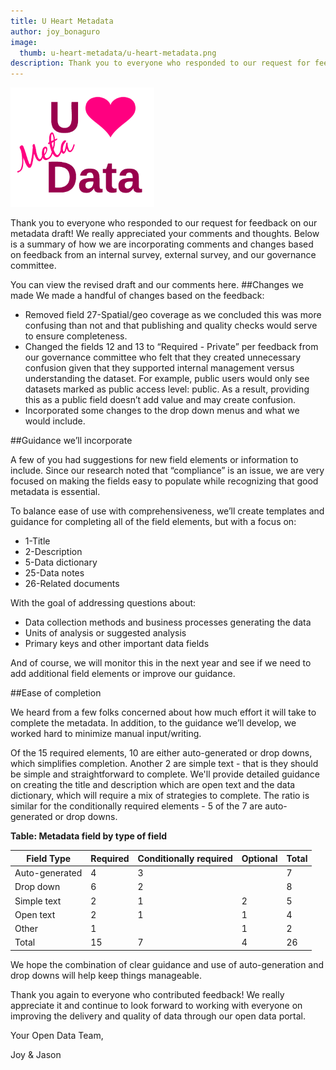 ```yaml
---
title: U Heart Metadata
author: joy_bonaguro
image:
  thumb: u-heart-metadata/u-heart-metadata.png
description: Thank you to everyone who responded to our request for feedback on our metadata draft! We really appreciated your comments and thoughts.
---
```

<img class="pull-left" src="/assets/blog/u-heart-metadata/u-heart-metadata.png" alt="You heart metadata" style="width:230px; margin-right: 10px" />

Thank you to everyone who responded to our request for feedback on our metadata draft! We really appreciated your comments and thoughts. Below is a summary of how we are incorporating comments and changes based on feedback from an internal survey, external survey, and our governance committee.

You can view the revised draft and our comments here.
##Changes we made
We made a handful of changes based on the feedback:

- Removed field 27-Spatial/geo coverage as we concluded this was more confusing than not and that publishing and quality checks would serve to ensure completeness.
- Changed the fields 12 and 13 to “Required - Private” per feedback from our governance committee who felt that they created unnecessary confusion given that they supported internal management versus understanding the dataset. For example, public users would only see datasets marked as public access level: public. As a result, providing this as a public field doesn’t add value and may create confusion.
- Incorporated some changes to the drop down menus and what we would include.

##Guidance we’ll incorporate

A few of you had suggestions for new field elements or information to include. Since our research noted that “compliance” is an issue, we are very focused on making the fields easy to populate while recognizing that good metadata is essential.

To balance ease of use with comprehensiveness, we’ll create templates and guidance for completing all of the field elements, but with a focus on:

- 1-Title
- 2-Description
- 5-Data dictionary
- 25-Data notes
- 26-Related documents

With the goal of addressing questions about:

- Data collection methods and business processes generating the data
- Units of analysis or suggested analysis
- Primary keys and other important data fields

And of course, we will monitor this in the next year and see if we need to add additional field elements or improve our guidance.

##Ease of completion

We heard from a few folks concerned about how much effort it will take to complete the metadata. In addition, to the guidance we’ll develop, we worked hard to minimize manual input/writing.

Of the 15 required elements, 10 are either auto-generated or drop downs, which simplifies completion. Another 2 are simple text - that is they should be simple and straightforward to complete. We'll provide detailed guidance on creating the title and description which are open text and the data dictionary, which will require a mix of strategies to complete. The ratio is similar for the conditionally required elements - 5 of the 7 are auto-generated or drop downs.

**Table: Metadata field by type of field**

Field Type | Required | Conditionally required | Optional | Total
-----------|----------|------------------------|----------|------
Auto-generated|4|3||7
Drop down|6|2||8
Simple text|2|1|2|5
Open text|2|1|1|4
Other|1||1|2
Total|15|7|4|26

We hope the combination of clear guidance and use of auto-generation and drop downs will help keep things manageable.

Thank you again to everyone who contributed feedback! We really appreciate it and continue to look forward to working with everyone on improving the delivery and quality of data through our open data portal.

Your Open Data Team,

Joy &amp; Jason
